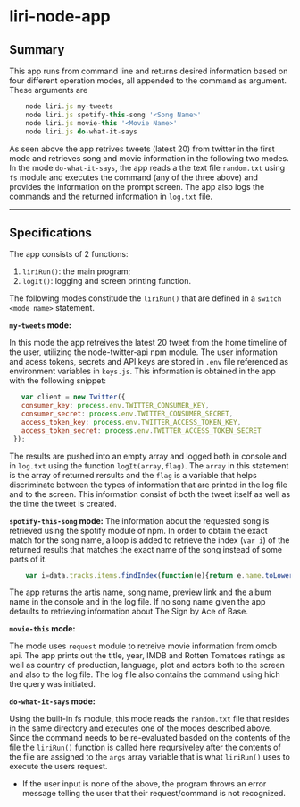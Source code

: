 # liri-node-app

## Summary
This app runs from command line and returns  desired information based on four different operation modes, all appended to the command as argument. These arguments are
````javascript
    node liri.js my-tweets
    node liri.js spotify-this-song '<Song Name>'
    node liri.js movie-this '<Movie Name>'
    node liri.js do-what-it-says
````

As seen above the app retrives tweets (latest 20) from twitter in the first mode and retrieves song and movie information in the following two modes. In the mode `do-what-it-says`, the app reads a the text file `random.txt` using `fs` module and executes the command (any of the three above) and provides the information on the prompt screen. The app also logs the commands and the returned information in `log.txt` file.
___
## Specifications
The app consists of 2 functions:
1. `liriRun()`:  the main program;
2. `logIt()`: logging and screen printing function.

The following modes constitude the `liriRun()` that are defined in a `switch <mode name>` statement.

**`my-tweets` mode:**
 
 In this mode the app retreives the latest 20 tweet from the home timeline of the user, utilizing the node-twitter-api npm module. The user information and acess tokens, secrets and API keys are stored in `.env` file referenced as environment variables in `keys.js`. This information is obtained in the app with the following snippet:
 ````javascript
    var client = new Twitter({
    consumer_key: process.env.TWITTER_CONSUMER_KEY,
    consumer_secret: process.env.TWITTER_CONSUMER_SECRET,
    access_token_key: process.env.TWITTER_ACCESS_TOKEN_KEY,
    access_token_secret: process.env.TWITTER_ACCESS_TOKEN_SECRET
  });
  ````
The results are pushed into an empty array and logged both in console and in `log.txt` using the function `logIt(array,flag)`. The `array` in this statement is the array of returned rersults and the `flag` is a variable that helps discriminate between the types of information that are printed in the log file and to the screen. This information consist of both the tweet itself as well as the time the tweet is created.

**`spotify-this-song` mode:**
The information about the requested song is retrieved using the spotify module of npm. In order to obtain the exact match for the song name, a loop is added to retrieve the index (`var i`) of the returned results that matches the exact name of the song instead of some parts of it. 

````javascript
    var i=data.tracks.items.findIndex(function(e){return e.name.toLowerCase() === songName.toLowerCase()});
````

The app returns the artis name, song name, preview link and the album name in the console and in the log file. If no song name given the app defaults to retrieving information about  The Sign by Ace of Base.

**`movie-this` mode:**

The mode uses `request` module to retreive movie information from omdb api. The app prints out the title, year, IMDB and Rotten Tomatoes ratings as well as country of production, language, plot and actors both to the screen and also to the log file. The log file also contains the command using hich the query was initiated. 

**`do-what-it-says` mode:**

Using the built-in fs module, this mode reads the `random.txt` file that resides in the same directory and executes one of the modes described above. Since the command needs to be re-evaluated basded on the contents of the file the `liriRun()` function is called here reqursiveley after the contents of the file are assigned to the `args` array variable that is what `liriRun()` uses to execute the users request.

* If the user input is none of the above, the program throws an error message telling the user that their request/command is not recognized. 

